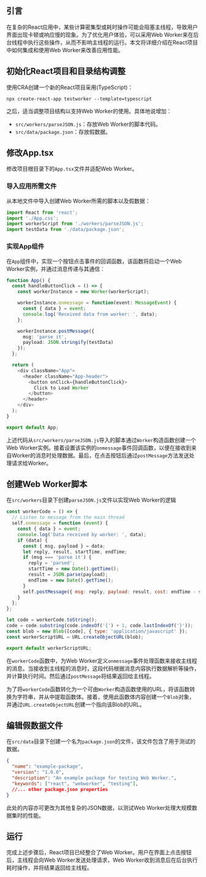 
## 引言

在复杂的React应用中，某些计算密集型或耗时操作可能会阻塞主线程，导致用户界面出现卡顿或响应慢的现象。为了优化用户体验，可以采用Web Worker来在后台线程中执行这些操作，从而不影响主线程的运行。本文将详细介绍在React项目中如何集成和使用Web Worker来改善应用性能。

## 初始化React项目和目录结构调整

使用CRA创建一个新的React项目采用(TypeScript)：

```shell
npx create-react-app testworker --template=typescript
```

之后，适当调整项目结构以支持Web Worker的使用。具体地说增加：

- `src/workers/parseJSON.js`：存放Web Worker的脚本代码。
- `src/data/package.json`：存放假数据。

## 修改App.tsx

修改项目根目录下的`App.tsx`文件并适配Web Worker。

### 导入应用所需文件

从本地文件中导入创建Web Worker所需的脚本以及假数据：

```typescript
import React from 'react';
import './App.css';
import workerScript from './workers/parseJSON.js';
import testData from './data/package.json';
```

### 实现App组件

在`App`组件中，实现一个按钮点击事件的回调函数，该函数将启动一个Web Worker实例，并通过消息传递与其通信：

```typescript
function App() {
  const handleButtonClick = () => {
    const workerInstance = new Worker(workerScript);

    workerInstance.onmessage = function(event: MessageEvent) {
      const { data } = event;
      console.log('Received data from worker: ', data);
    };

    workerInstance.postMessage({
      msg: 'parse it',
      payload: JSON.stringify(testData)
    });
  };

  return (
    <div className="App">
      <header className="App-header">
        <button onClick={handleButtonClick}>
          Click to Load Worker
        </button>
      </header>
    </div>
  );
}

export default App;
```

上述代码从`src/workers/parseJSON.js`导入的脚本通过`Worker`构造函数创建一个Web Worker实例。接着设置该实例的`onmessage`事件回调函数，以便在接收到来自Worker的消息时处理数据。最后，在点击按钮后通过`postMessage`方法发送处理请求给Worker。

## 创建Web Worker脚本

在`src/workers`目录下创建`parseJSON.js`文件以实现Web Worker的逻辑

```javascript
const workerCode = () => {
  // Listen to message from the main thread
  self.onmessage = function (event) {
    const { data } = event;
    console.log('Data received by worker: ', data);
    if (data) {
      const { msg, payload } = data;
      let reply, result, startTime, endTime;
      if (msg === 'parse it') {
        reply = 'parsed';
        startTime = new Date().getTime();
        result = JSON.parse(payload);
        endTime = new Date().getTime();
      }
      self.postMessage({ msg: reply, payload: result, cost: endTime - startTime });
    }
  };
};

let code = workerCode.toString();
code = code.substring(code.indexOf('{') + 1, code.lastIndexOf('}'));
const blob = new Blob([code], { type: 'application/javascript' });
const workerScriptURL = URL.createObjectURL(blob);

export default workerScriptURL;
```

在`workerCode`函数中，为Web Worker定义`onmessage`事件处理函数来接收主线程的消息。当接收到主线程的消息时，这段代码根据消息内容执行数据解析等操作，并计算执行时间。然后通过`postMessage`将结果返回给主线程。

为了将`workerCode`函数转化为一个可由`Worker`构造函数使用的URL，将该函数转换为字符串，并从中提取函数体。接着，使用此函数体内容创建一个`Blob`对象，并通过`URL.createObjectURL`创建一个指向该Blob的URL。

## 编辑假数据文件

在`src/data`目录下创建一个名为`package.json`的文件，该文件包含了用于测试的数据。

```json
{
  "name": "example-package",
  "version": "1.0.0",
  "description": "An example package for testing Web Worker.",
  "keywords": ["react", "webworker", "testing"],
  //... other package.json properties
}
```

此处的内容亦可更改为其他复杂的JSON数据，以测试Web Worker处理大规模数据集时的性能。

## 运行

完成上述步骤后，React项目已经整合了Web Worker。用户在界面上点击按钮后，主线程会向Web Worker发送处理请求，Web Worker收到消息后在后台执行耗时操作，并将结果返回给主线程。